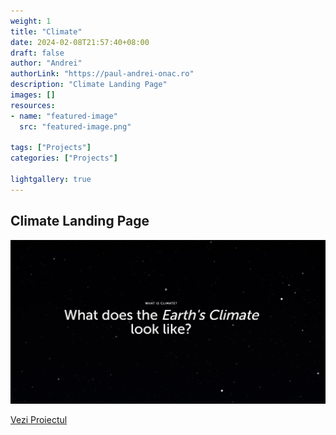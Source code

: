 ```yaml
---
weight: 1
title: "Climate"
date: 2024-02-08T21:57:40+08:00
draft: false
author: "Andrei"
authorLink: "https://paul-andrei-onac.ro"
description: "Climate Landing Page"
images: []
resources:
- name: "featured-image"
  src: "featured-image.png"

tags: ["Projects"]
categories: ["Projects"]

lightgallery: true
---
```


## Climate Landing Page

![CLimate](./image.png)

[Vezi Proiectul](https://lt.org/science/landing/what-is-climate/)
